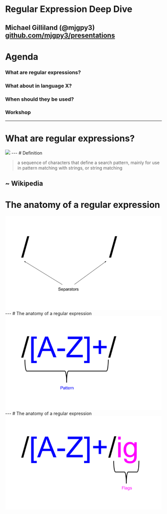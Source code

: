 # Regular Expression Deep Dive
Michael Gilliland (@mjgpy3) <br />
[github.com/mjgpy3/presentations](https://github.com/mjgpy3/presentations)
---
# Agenda

### What are regular expressions?

### What about in language X?

### When should they be used?

### Workshop
---
# What are regular expressions?

<img src="https://upload.wikimedia.org/wikipedia/en/b/b9/MagrittePipe.jpg" style="max-width: 100%;">
</img>
---
# Definition

> a sequence of characters that define a search pattern, mainly for use in pattern matching with strings, or string matching

 ~ Wikipedia
---
# The anatomy of a regular expression

<img src="static/images/regex_anatomy.png" style="max-width: 100%;">
</img>
---
# The anatomy of a regular expression

<img src="static/images/regex_anatomy_2.png" style="max-width: 100%;">
</img>
---
# The anatomy of a regular expression

<img src="static/images/regex_anatomy_3.png" style="max-width: 100%;">
</img>
